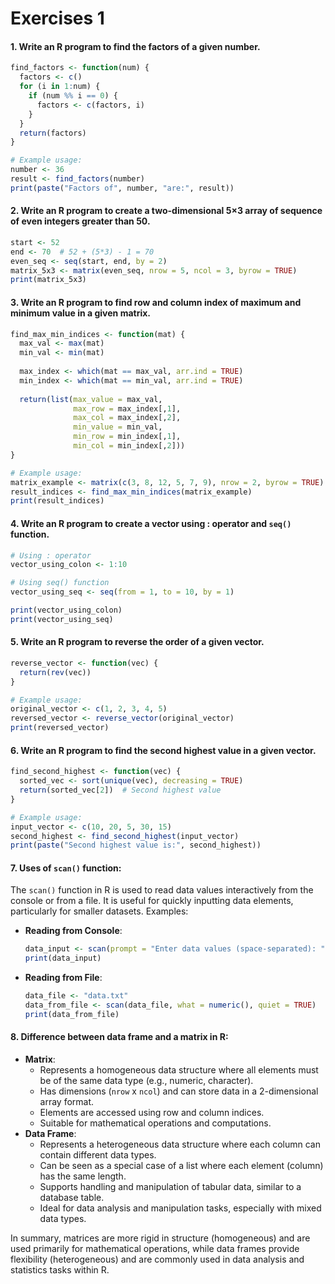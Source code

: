 # Exercises 1

#### 1. Write an R program to find the factors of a given number.

```R
find_factors <- function(num) {
  factors <- c()
  for (i in 1:num) {
    if (num %% i == 0) {
      factors <- c(factors, i)
    }
  }
  return(factors)
}

# Example usage:
number <- 36
result <- find_factors(number)
print(paste("Factors of", number, "are:", result))
```

#### 2. Write an R program to create a two-dimensional 5×3 array of sequence of even integers greater than 50.

```R
start <- 52
end <- 70  # 52 + (5*3) - 1 = 70
even_seq <- seq(start, end, by = 2)
matrix_5x3 <- matrix(even_seq, nrow = 5, ncol = 3, byrow = TRUE)
print(matrix_5x3)
```

#### 3. Write an R program to find row and column index of maximum and minimum value in a given matrix.

```R
find_max_min_indices <- function(mat) {
  max_val <- max(mat)
  min_val <- min(mat)
  
  max_index <- which(mat == max_val, arr.ind = TRUE)
  min_index <- which(mat == min_val, arr.ind = TRUE)
  
  return(list(max_value = max_val,
              max_row = max_index[,1],
              max_col = max_index[,2],
              min_value = min_val,
              min_row = min_index[,1],
              min_col = min_index[,2]))
}

# Example usage:
matrix_example <- matrix(c(3, 8, 12, 5, 7, 9), nrow = 2, byrow = TRUE)
result_indices <- find_max_min_indices(matrix_example)
print(result_indices)
```

#### 4. Write an R program to create a vector using : operator and `seq()` function.

```R
# Using : operator
vector_using_colon <- 1:10

# Using seq() function
vector_using_seq <- seq(from = 1, to = 10, by = 1)

print(vector_using_colon)
print(vector_using_seq)
```

#### 5. Write an R program to reverse the order of a given vector.

```R
reverse_vector <- function(vec) {
  return(rev(vec))
}

# Example usage:
original_vector <- c(1, 2, 3, 4, 5)
reversed_vector <- reverse_vector(original_vector)
print(reversed_vector)
```

#### 6. Write an R program to find the second highest value in a given vector.

```R
find_second_highest <- function(vec) {
  sorted_vec <- sort(unique(vec), decreasing = TRUE)
  return(sorted_vec[2])  # Second highest value
}

# Example usage:
input_vector <- c(10, 20, 5, 30, 15)
second_highest <- find_second_highest(input_vector)
print(paste("Second highest value is:", second_highest))
```

#### 7. Uses of `scan()` function:

The `scan()` function in R is used to read data values interactively from the console or from a file. It is useful for quickly inputting data elements, particularly for smaller datasets. Examples:

*   **Reading from Console**:

    ```R
    data_input <- scan(prompt = "Enter data values (space-separated): ")
    print(data_input)
    ```
*   **Reading from File**:

    ```R
    data_file <- "data.txt"
    data_from_file <- scan(data_file, what = numeric(), quiet = TRUE)
    print(data_from_file)
    ```

#### 8. Difference between data frame and a matrix in R:

* **Matrix**:
  * Represents a homogeneous data structure where all elements must be of the same data type (e.g., numeric, character).
  * Has dimensions (`nrow` x `ncol`) and can store data in a 2-dimensional array format.
  * Elements are accessed using row and column indices.
  * Suitable for mathematical operations and computations.
* **Data Frame**:
  * Represents a heterogeneous data structure where each column can contain different data types.
  * Can be seen as a special case of a list where each element (column) has the same length.
  * Supports handling and manipulation of tabular data, similar to a database table.
  * Ideal for data analysis and manipulation tasks, especially with mixed data types.

In summary, matrices are more rigid in structure (homogeneous) and are used primarily for mathematical operations, while data frames provide flexibility (heterogeneous) and are commonly used in data analysis and statistics tasks within R.
